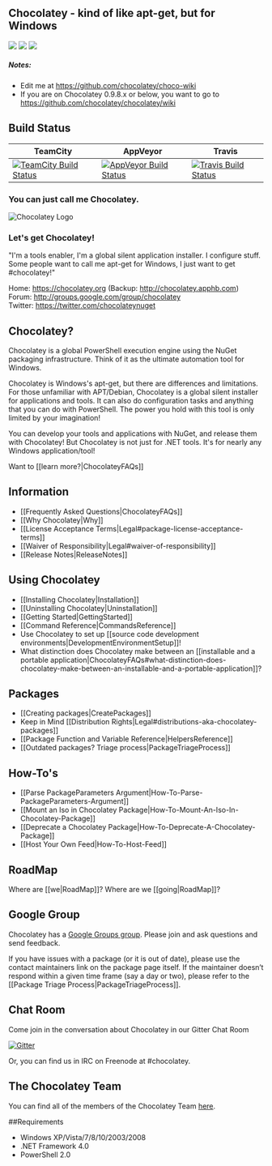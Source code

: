 ## Chocolatey - kind of like apt-get, but for Windows
[![](http://img.shields.io/chocolatey/dt/chocolatey.svg)](https://chocolatey.org/packages/chocolatey) [![](http://img.shields.io/chocolatey/v/chocolatey.svg)](https://chocolatey.org/packages/chocolatey) [![](http://img.shields.io/gittip/Chocolatey.svg)](https://www.gittip.com/Chocolatey/)

##### Notes:
 * Edit me at https://github.com/chocolatey/choco-wiki
 * If you are on Chocolatey 0.9.8.x or below, you want to go to https://github.com/chocolatey/chocolatey/wiki

## Build Status

TeamCity  | AppVeyor | Travis
------------- | ------------- | -------------
[![TeamCity Build Status](http://img.shields.io/teamcity/codebetter/bt429.svg)](http://teamcity.codebetter.com/viewType.html?buildTypeId=bt429) | [![AppVeyor Build Status](https://ci.appveyor.com/api/projects/status/jfxywa3xuwowt20w/branch/master?svg=true)](https://ci.appveyor.com/project/ferventcoder/choco/branch/master) | [![Travis Build Status](https://travis-ci.org/chocolatey/choco.svg?branch=master)](https://travis-ci.org/chocolatey/choco)

### You can just call me Chocolatey.

![Chocolatey Logo](https://github.com/chocolatey/choco/wiki/images/chocolateyicon.gif "Chocolatey")
### Let's get Chocolatey!
"I'm a tools enabler, I'm a global silent application installer. I configure stuff. Some people want to call me apt-get for Windows, I just want to get #chocolatey!"

Home: https://chocolatey.org (Backup: http://chocolatey.apphb.com)  
Forum: http://groups.google.com/group/chocolatey  
Twitter: https://twitter.com/chocolateynuget

## Chocolatey?
Chocolatey is a global PowerShell execution engine using the NuGet packaging infrastructure. Think of it as the ultimate automation tool for Windows.

Chocolatey is Windows's apt-get, but there are differences and limitations. For those unfamiliar with APT/Debian, Chocolatey is a global silent installer for applications and tools. It can also do configuration tasks and anything that you can do with PowerShell. The power you hold with this tool is only limited by your imagination!

You can develop your tools and applications with NuGet, and release them with Chocolatey! But Chocolatey is not just for .NET tools. It's for nearly any Windows application/tool!

Want to [[learn more?|ChocolateyFAQs]]

## Information

* [[Frequently Asked Questions|ChocolateyFAQs]]
* [[Why Chocolatey|Why]]
* [[License Acceptance Terms|Legal#package-license-acceptance-terms]]
* [[Waiver of Responsibility|Legal#waiver-of-responsibility]]
* [[Release Notes|ReleaseNotes]]

## Using Chocolatey

* [[Installing Chocolatey|Installation]]
* [[Uninstalling Chocolatey|Uninstallation]]
* [[Getting Started|GettingStarted]]
* [[Command Reference|CommandsReference]]
* Use Chocolatey to set up [[source code development environments|DevelopmentEnvironmentSetup]]!
* What distinction does Chocolatey make between an [[installable and a portable application|ChocolateyFAQs#what-distinction-does-chocolatey-make-between-an-installable-and-a-portable-application]]?

## Packages
* [[Creating packages|CreatePackages]]
* Keep in Mind [[Distribution Rights|Legal#distributions-aka-chocolatey-packages]]
* [[Package Function and Variable Reference|HelpersReference]]
* [[Outdated packages? Triage process|PackageTriageProcess]]

## How-To's
* [[Parse PackageParameters Argument|How-To-Parse-PackageParameters-Argument]]
* [[Mount an Iso in Chocolatey Package|How-To-Mount-An-Iso-In-Chocolatey-Package]]
* [[Deprecate a Chocolatey Package|How-To-Deprecate-A-Chocolatey-Package]]
* [[Host Your Own Feed|How-To-Host-Feed]]

## RoadMap
Where are [[we|RoadMap]]? Where are we [[going|RoadMap]]?

## Google Group
Chocolatey has a [Google Groups group](http://groups.google.com/group/chocolatey). Please join and ask questions and send feedback.

If you have issues with a package (or it is out of date), please use the contact maintainers link on the package page itself. If the maintainer doesn’t respond within a given time frame (say a day or two), please refer to the [[Package Triage Process|PackageTriageProcess]].

## Chat Room

Come join in the conversation about Chocolatey in our Gitter Chat Room

[![Gitter](https://badges.gitter.im/Join%20Chat.svg)](https://gitter.im/chocolatey/choco?utm_source=badge&utm_medium=badge&utm_campaign=pr-badge&utm_content=badge)

Or, you can find us in IRC on Freenode at #chocolatey.

## The Chocolatey Team
You can find all of the members of the Chocolatey Team [here](https://github.com/orgs/chocolatey/people).

##Requirements
 * Windows XP/Vista/7/8/10/2003/2008
 * .NET Framework 4.0
 * PowerShell 2.0
